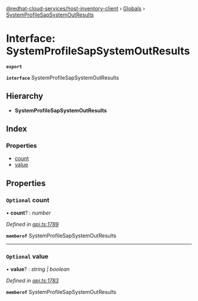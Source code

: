 [@redhat-cloud-services/host-inventory-client](../README.md) › [Globals](../globals.md) › [SystemProfileSapSystemOutResults](systemprofilesapsystemoutresults.md)

# Interface: SystemProfileSapSystemOutResults

**`export`** 

**`interface`** SystemProfileSapSystemOutResults

## Hierarchy

* **SystemProfileSapSystemOutResults**

## Index

### Properties

* [count](systemprofilesapsystemoutresults.md#optional-count)
* [value](systemprofilesapsystemoutresults.md#optional-value)

## Properties

### `Optional` count

• **count**? : *number*

*Defined in [api.ts:1789](https://github.com/RedHatInsights/javascript-clients.gi/blob/master/packages/host-inventory/api.ts#L1789)*

**`memberof`** SystemProfileSapSystemOutResults

___

### `Optional` value

• **value**? : *string | boolean*

*Defined in [api.ts:1783](https://github.com/RedHatInsights/javascript-clients.gi/blob/master/packages/host-inventory/api.ts#L1783)*

**`memberof`** SystemProfileSapSystemOutResults
